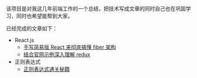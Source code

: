 该项目是对我这几年前端工作的一个总结，把技术写成文章的同时自己也在巩固学习，同时也希望能帮到大家。

已经完成的文章如下：

-   React.js
    -   [手写简易版 React 来彻底搞懂 fiber 架构](https://github.com/applekj/frontend-knowledge/tree/master/articles/React/render-fiber)
    -   [结合官网示例深入理解 redux](https://github.com/applekj/frontend-knowledge/tree/master/articles/Regexp/regexp-esoterica)
-   正则表达式
    -   [正则表达式通关秘籍](https://github.com/applekj/frontend-knowledge/tree/master/articles/Regexp/regexp-esoterica)
